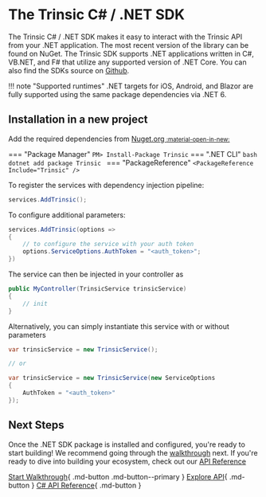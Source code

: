# The Trinsic C# / .NET SDK
The Trinsic C# / .NET SDK makes it easy to interact with the Trinsic API from your .NET application. The most recent version of the library can be found on NuGet. The Trinsic SDK supports .NET applications written in C#, VB.NET, and F# that utilize any supported version of .NET Core. You can also find the SDKs source on [Github](https://github.com/trinsic-id/sdk/dotnet).


!!! note "Supported runtimes"
    .NET targets for iOS, Android, and Blazor are fully supported using the same package dependencies via .NET 6.

## Installation in a new project

Add the required dependencies from [Nuget.org <small>:material-open-in-new:</small>](https://www.nuget.org/packages/Trinsic)

=== "Package Manager"
    ```
    PM> Install-Package Trinsic
    ```
=== ".NET CLI"
    ```bash
    dotnet add package Trinsic
    ```
=== "PackageReference"
    ```
    <PackageReference Include="Trinsic" />
    ```

To register the services with dependency injection pipeline:

```cs
services.AddTrinsic();
```

To configure additional parameters:

```cs
services.AddTrinsic(options =>
{
    // to configure the service with your auth token
    options.ServiceOptions.AuthToken = "<auth_token>";
})
```

The service can then be injected in your controller as

```cs
public MyController(TrinsicService trinsicService)
{
    // init
}
```

Alternatively, you can simply instantiate this service with or without parameters

```cs
var trinsicService = new TrinsicService();

// or

var trinsicService = new TrinsicService(new ServiceOptions
{
    AuthToken = "<auth_token>"
});
```

## Next Steps

Once the .NET SDK package is installed and configured, you're ready to start building! We recommend going through the [walkthrough](../walkthroughs/vaccination.md) next. If you're ready to dive into building your ecosystem, check out our [API Reference](../reference/index.md)

[Start Walkthrough](../walkthroughs/vaccination.md){ .md-button .md-button--primary } [Explore API](../reference/index.md){ .md-button } [C# API Reference](../reference/index.md){ .md-button }

